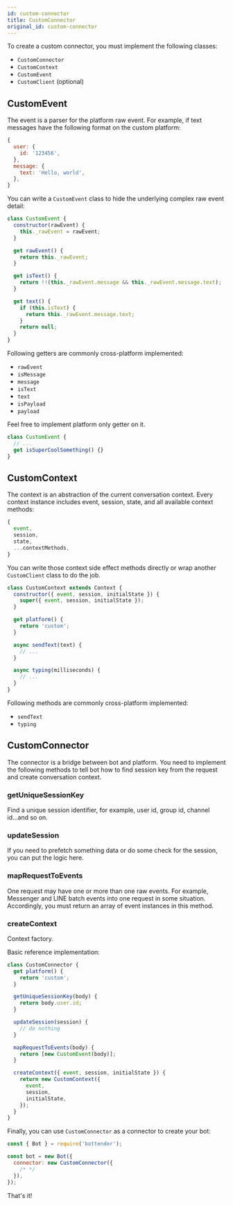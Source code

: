 ```yaml
---
id: custom-connector
title: CustomConnector
original_id: custom-connector
---
```


To create a custom connector, you must implement the following classes:

- `CustomConnector`
- `CustomContext`
- `CustomEvent`
- `CustomClient` (optional)

## CustomEvent

The event is a parser for the platform raw event. For example, if text messages have the following format on the custom platform:

```js
{
  user: {
    id: '123456',
  },
  message: {
    text: 'Hello, world',
  },
}
```

You can write a `CustomEvent` class to hide the underlying complex raw event detail:

```js
class CustomEvent {
  constructor(rawEvent) {
    this._rawEvent = rawEvent;
  }

  get rawEvent() {
    return this._rawEvent;
  }

  get isText() {
    return !!(this._rawEvent.message && this._rawEvent.message.text);
  }

  get text() {
    if (this.isText) {
      return this._rawEvent.message.text;
    }
    return null;
  }
}
```

Following getters are commonly cross-platform implemented:

- `rawEvent`
- `isMessage`
- `message`
- `isText`
- `text`
- `isPayload`
- `payload`

Feel free to implement platform only getter on it.

```js
class CustomEvent {
  // ...
  get isSuperCoolSomething() {}
}
```

## CustomContext

The context is an abstraction of the current conversation context. Every context instance includes event, session, state, and all available context methods:

```js
{
  event,
  session,
  state,
  ...contextMethods,
}
```

You can write those context side effect methods directly or wrap another `CustomClient` class to do the job.

```js
class CustomContext extends Context {
  constructor({ event, session, initialState }) {
    super({ event, session, initialState });
  }

  get platform() {
    return 'custom';
  }

  async sendText(text) {
    // ...
  }

  async typing(milliseconds) {
    // ...
  }
}
```

Following methods are commonly cross-platform implemented:

- `sendText`
- `typing`

## CustomConnector

The connector is a bridge between bot and platform. You need to implement the following methods to tell bot how to find session key from the request and create conversation context.

### getUniqueSessionKey

Find a unique session identifier, for example, user id, group id, channel id...and so on.

### updateSession

If you need to prefetch something data or do some check for the session, you can put the logic here.

### mapRequestToEvents

One request may have one or more than one raw events. For example, Messenger and LINE batch events into one request in some situation. Accordingly, you must return an array of event instances in this method.

### createContext

Context factory.

Basic reference implementation:

```js
class CustomConnector {
  get platform() {
    return 'custom';
  }

  getUniqueSessionKey(body) {
    return body.user.id;
  }

  updateSession(session) {
    // do nothing
  }

  mapRequestToEvents(body) {
    return [new CustomEvent(body)];
  }

  createContext({ event, session, initialState }) {
    return new CustomContext({
      event,
      session,
      initialState,
    });
  }
}
```

Finally, you can use `CustomConnector` as a connector to create your bot:

```js
const { Bot } = require('bottender');

const bot = new Bot({
  connector: new CustomConnector({
    /* */
  }),
});
```

That's it!
